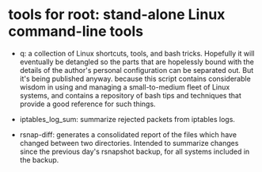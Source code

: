 
# tools for root: stand-alone Linux command-line tools

- q: a collection of Linux shortcuts, tools, and bash tricks.  Hopefully it
  will eventually be detangled so the parts that are hopelessly bound with
  the details of the author's personal configuration can be separated out.
  But it's being published anyway. because this script contains considerable
  wisdom in using and managing a small-to-medium fleet of Linux systems, and
  contains a repository of bash tips and techniques that provide a good
  reference for such things.

- iptables_log_sum: summarize rejected packets from iptables logs.

- rsnap-diff: generates a consolidated report of the files which have changed
  between two directories.  Intended to summarize changes since the previous
  day's rsnapshot backup, for all systems included in the backup.
